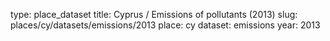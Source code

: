 type: place_dataset
title: Cyprus / Emissions of pollutants (2013)
slug: places/cy/datasets/emissions/2013
place: cy
dataset: emissions
year: 2013
